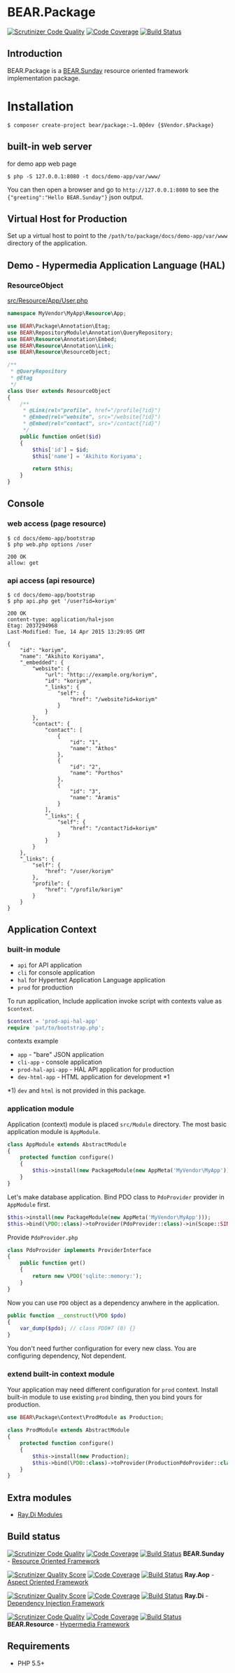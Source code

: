 # BEAR.Package

[![Scrutinizer Code Quality](https://scrutinizer-ci.com/g/bearsunday/BEAR.Package/badges/quality-score.png?b=develop-2)](https://scrutinizer-ci.com/g/bearsunday/BEAR.Package/?branch=2.x)
[![Code Coverage](https://scrutinizer-ci.com/g/bearsunday/BEAR.Package/badges/coverage.png?b=develop-2)](https://scrutinizer-ci.com/g/bearsunday/BEAR.Package/?branch=2.x)
[![Build Status](https://travis-ci.org/bearsunday/BEAR.Package.svg?branch=1.x)](https://travis-ci.org/bearsunday/BEAR.Package)

## Introduction

BEAR.Package is a [BEAR.Sunday](https://github.com/bearsunday/BEAR.Sunday) resource oriented framework implementation package.

# Installation

    $ composer create-project bear/package:~1.0@dev {$Vendor.$Package} 

## built-in web server

for demo app web page

    $ php -S 127.0.0.1:8080 -t docs/demo-app/var/www/

You can then open a browser and go to `http://127.0.0.1:8080` to see the `{"greeting":"Hello BEAR.Sunday"}` json output.

## Virtual Host for Production

Set up a virtual host to point to the `/path/to/package/docs/demo-app/var/www` directory of the application.

## Demo - Hypermedia Application Language (HAL)

### ResourceObject
[src/Resource/App/User.php](https://github.com/bearsunday/BEAR.Package/blob/1.x/docs/demo-app/src/Resource/App/User.php)

```php
namespace MyVendor\MyApp\Resource\App;

use BEAR\Package\Annotation\Etag;
use BEAR\RepositoryModule\Annotation\QueryRepository;
use BEAR\Resource\Annotation\Embed;
use BEAR\Resource\Annotation\Link;
use BEAR\Resource\ResourceObject;

/**
 * @QueryRepository
 * @Etag
 */
class User extends ResourceObject
{
    /**
     * @Link(rel="profile", href="/profile{?id}")
     * @Embed(rel="website", src="/website{?id}")
     * @Embed(rel="contact", src="/contact{?id}")
     */
    public function onGet($id)
    {
        $this['id'] = $id;
        $this['name'] = 'Akihito Koriyama';

        return $this;
    }
}
```
## Console

### web access (page resource)

    $ cd docs/demo-app/bootstrap
    $ php web.php options /user

    200 OK
    allow: get


### api access (api resource)

    $ cd docs/demo-app/bootstrap
    $ php api.php get '/user?id=koriym'

    200 OK
    content-type: application/hal+json
    Etag: 2037294968
    Last-Modified: Tue, 14 Apr 2015 13:29:05 GMT

    {
        "id": "koriym",
        "name": "Akihito Koriyama",
        "_embedded": {
            "website": {
                "url": "http:://example.org/koriym",
                "id": "koriym",
                "_links": {
                    "self": {
                        "href": "/website?id=koriym"
                    }
                }
            },
            "contact": {
                "contact": [
                    {
                        "id": "1",
                        "name": "Athos"
                    },
                    {
                        "id": "2",
                        "name": "Porthos"
                    },
                    {
                        "id": "3",
                        "name": "Aramis"
                    }
                ],
                "_links": {
                    "self": {
                        "href": "/contact?id=koriym"
                    }
                }
            }
        },
        "_links": {
            "self": {
                "href": "/user/koriym"
            },
            "profile": {
                "href": "/profile/koriym"
            }
        }
    }
    
## Application Context

### built-in module

 * `api` for API application
 * `cli` for console application
 * `hal` for Hypertext Application Language application
 * `prod` for production

To run application, Include application invoke script with contexts value as `$context`.

```php
$context = 'prod-api-hal-app'
require 'pat/to/bootstrap.php';   
```

contexts example

 * `app` - "bare" JSON application 
 * `cli-app` - console application
 * `prod-hal-api-app` - HAL API application for production
 * `dev-html-app` - HTML application for development *1

*1) `dev` and `html` is not provided in this package.

### application module

Application (context) module is placed `src/Module` directory.
The most basic application module is `AppModule`.

```php
class AppModule extends AbstractModule
{
    protected function configure()
    {
        $this->install(new PackageModule(new AppMeta('MyVendor\MyApp')));
    }
}
```

Let's make database application.
Bind PDO class to `PdoProvider` provider in `AppModule` first.

```php
$this->install(new PackageModule(new AppMeta('MyVendor\MyApp')));
$this->bind(\PDO::class)->toProvider(PdoProvider::class)->in(Scope::SINGLETON);
```

Provide `PdoProvider.php`

```php
class PdoProvider implements ProviderInterface
{
    public function get()
    {
        return new \PDO('sqlite::memory:');
    }
}
```

Now you can use `PDO` object as a dependency anwhere in the application.

```php
public function __construct(\PDO $pdo)
{
    var_dump($pdo); // class PDO#7 (0) {}
}
```

You don't need further configuration for every new class. You are configuring dependency, Not dependent.

### extend built-in context module

Your application may need different configuration for `prod` context.
Install built-in module to use existing `prod` binding, then you bind yours for production.

```php
use BEAR\Package\Context\ProdModule as Production;
    
class ProdModule extends AbstractModule
{
    protected function configure()
    {
        $this->install(new Production);
        $this->bind(\PDO::class)->toProvider(ProductionPdoProvider::class)->in(Scope::SINGLETON);
    }
}
```

## Extra modules

 * [Ray.Di Modules](https://github.com/Ray-Di)

## Build status

[![Scrutinizer Code Quality](https://scrutinizer-ci.com/g/bearsunday/BEAR.Sunday/badges/quality-score.png?b=develop-2)](https://scrutinizer-ci.com/g/bearsunday/BEAR.Sunday/?branch=develop-2)
[![Code Coverage](https://scrutinizer-ci.com/g/bearsunday/BEAR.Sunday/badges/coverage.png?b=develop-2)](https://scrutinizer-ci.com/g/bearsunday/BEAR.Sunday/?branch=develop-2)
[![Build Status](https://travis-ci.org/bearsunday/BEAR.Sunday.svg?branch=develop-2)](https://travis-ci.org/bearsunday/BEAR.Sunday?branch=develop-2)
**BEAR.Sunday** - [Resource Oriented Framework](https://github.com/bearsunday/BEAR.Sunday)

 [![Scrutinizer Quality Score](https://scrutinizer-ci.com/g/ray-di/Ray.Aop/badges/quality-score.png?b=develop-2)](https://scrutinizer-ci.com/g/ray-di/Ray.Aop/) [![Code Coverage](https://scrutinizer-ci.com/g/ray-di/Ray.Aop/badges/coverage.png?b=develop-2)](https://scrutinizer-ci.com/g/ray-di/Ray.Aop/) [![Build Status](https://secure.travis-ci.org/ray-di/Ray.Aop.png?b=develop-2)](http://travis-ci.org/ray-di/Ray.Aop) **Ray.Aop** - [Aspect Oriented Framework](https://github.com/ray-di/Ray.Aop)

 [![Scrutinizer Quality Score](https://scrutinizer-ci.com/g/ray-di/Ray.Di/badges/quality-score.png?b=develop-2)](https://scrutinizer-ci.com/g/ray-di/Ray.Di/) [![Code Coverage](https://scrutinizer-ci.com/g/ray-di/Ray.Di/badges/coverage.png?b=develop-2)](https://scrutinizer-ci.com/g/ray-di/Ray.Di/) [![Build Status](https://secure.travis-ci.org/ray-di/Ray.Di.png?b=develop-2)](http://travis-ci.org/ray-di/Ray.Di) **Ray.Di** - [Dependency Injection Framework](https://github.com/ray-di/Ray.Di)

[![Scrutinizer Code Quality](https://scrutinizer-ci.com/g/bearsunday/BEAR.Resource/badges/quality-score.png?b=develop-2)](https://scrutinizer-ci.com/g/bearsunday/BEAR.Resource/?branch=develop-2) [![Code Coverage](https://scrutinizer-ci.com/g/bearsunday/BEAR.Resource/badges/coverage.png?b=develop-2)](https://scrutinizer-ci.com/g/bearsunday/BEAR.Resource/?branch=develop-2) [![Build Status](https://travis-ci.org/bearsunday/BEAR.Resource.svg?branch=develop-2)](https://travis-ci.org/bearsunday/BEAR.Resource)
**BEAR.Resource** - [Hypermedia Framework](https://github.com/bearsunday/BEAR.Resource)

## Requirements

 * PHP 5.5+
